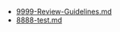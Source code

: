 - [9999-Review-Guidelines.md](../works/programming/9999-Review-Guidelines.md)
- [8888-test.md](../works/programming/8888-test.md)
